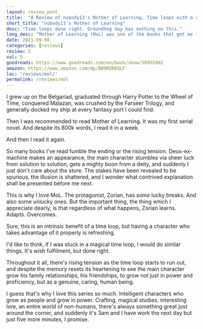 ```yaml
---
layout: review_post
title:  "A Review of nobody13's Mother of Learning. Time loops with a smart protagonist, done so very, very right."
short_title: "nobody13's Mother of Learning"
desc: "Time loops done right. Groundhog day has nothing on this."
long_desc: "Mother of Learning (MoL) was one of the books that got me into this entire genre. The protag is relatible, clever, and solves problems in ana amazing way. No luck or deus-ex, just pure brainpower."
date: 2021-09-08
categories: [reviews]
review: S
val: 5
goodreads: https://www.goodreads.com/en/book/show/50992902
amazon: https://www.amazon.com/dp/B09M2R6QLF
loc: 'reviews/mol/'
permalink: /reviews/mol
---
```


I grew up on the Belgariad, graduated through Harry Potter to the Wheel of Time, conquered Malazan, was crushed by the Farseer Trilogy, and generally docked my ship at every fantasy port I could find. 

Then I was recommended to read Mother of Learning. It was my first serial novel. And despite its 800k words, I read it in a week.

And then I read it again.

So many books I've read fumble the ending or the rising tension. Deus-ex-machine makes an appearance, the main character stumbles via sheer luck from solution to solution, gets a mighty boon from a deity, and suddenly I just don't care about the store. The stakes have been revealed to be spurious, the illusion is shattered, and I wonder what contrived explanation shall be presented before me next. 

This is why I love MoL. The protagonist, Zorian, has *some* lucky breaks. And also some unlucky ones. But the important thing, the thing which I appreciate dearly, is that regardless of what happens, Zorian learns. Adapts. Overcomes.

Sure, this is an intrinsic benefit of a time loop, but having a character who takes advantage of it properly is refreshing.

I'd like to think, if I was stuck in a magical time loop, I would do similar things. It's wish fulfilment, but done right.

Throughout it all, there's rising tension as the time loop starts to run out, and despite the memory resets its heartening to see the main character grow his family relationships, his friendships, to grow not just in power and proficiency, but as a genuine, caring, human being.

I guess that's why I love this series so much. Intelligent characters who grow as people and grow in power. Crafting, magical studies, interesting lore, an entire world of non-humans, there's always something great just around the corner, and suddenly it's 3am and I have work the next day but just five more minutes, I promise.